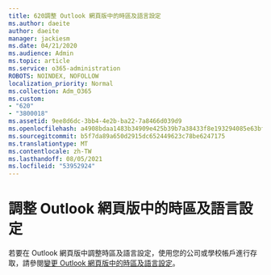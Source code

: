 ```yaml
---
title: 620調整 Outlook 網頁版中的時區及語言設定
ms.author: daeite
author: daeite
manager: jackiesm
ms.date: 04/21/2020
ms.audience: Admin
ms.topic: article
ms.service: o365-administration
ROBOTS: NOINDEX, NOFOLLOW
localization_priority: Normal
ms.collection: Adm_O365
ms.custom:
- "620"
- "3800018"
ms.assetid: 9ee8d6dc-3bb4-4e2b-ba22-7a8466d039d9
ms.openlocfilehash: a4908bdaa1483b34909e425b39b7a38433f8e193294085e63bf08b267d967424
ms.sourcegitcommit: b5f7da89a650d2915dc652449623c78be6247175
ms.translationtype: MT
ms.contentlocale: zh-TW
ms.lasthandoff: 08/05/2021
ms.locfileid: "53952924"
---
```

# <a name="adjust-time-zone-and-language-settings-in-outlook-on-the-web"></a>調整 Outlook 網頁版中的時區及語言設定

若要在 Outlook 網頁版中調整時區及語言設定，使用您的公司或學校帳戶進行存取，請參閱[變更 Outlook 網頁版中的時區及語言設定](https://support.office.com/article/65239869-12e7-4a9d-bca1-76b0ad7ce273d)。
  